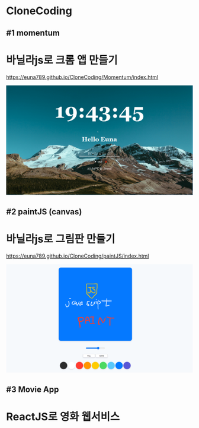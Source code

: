 # CloneCoding

## #1 momentum
# 바닐라js로 크롬 앱 만들기
https://euna789.github.io/CloneCoding/Momentum/index.html

![momentum](./imgs/Momentum.PNG)

## #2 paintJS (canvas)
# 바닐라js로 그림판 만들기
https://euna789.github.io/CloneCoding/paintJS/index.html

![paint](./imgs/PaintJS.PNG)

## #3 Movie App
# ReactJS로 영화 웹서비스 
